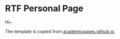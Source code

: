 # RTF Personal Page

Hi~

The template is copied from [academicpages.github.io](https://github.com/academicpages/academicpages.github.io).